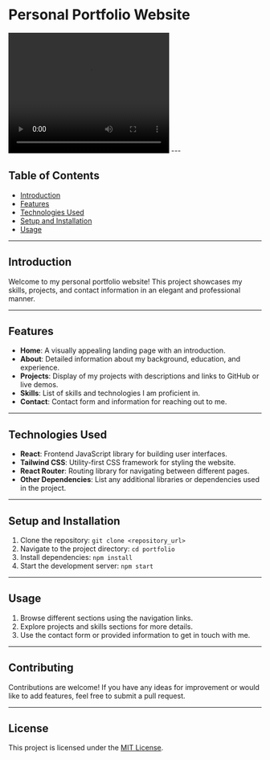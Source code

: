 # Personal Portfolio Website

<video width="320" height="240" controls>
  <source src=""C:\Users\HARSHAL\OneDrive\Attachments\portfolio\public\assets\Recording 2024-03-03 193609.mp4"" type="video/mp4">
  Your browser does not support the video tag.
</video>
---

## Table of Contents

- [Introduction](#introduction)
- [Features](#features)
- [Technologies Used](#technologies-used)
- [Setup and Installation](#setup-and-installation)
- [Usage](#usage)


---

## Introduction

Welcome to my personal portfolio website! This project showcases my skills, projects, and contact information in an elegant and professional manner.

---

## Features

- **Home**: A visually appealing landing page with an introduction.
- **About**: Detailed information about my background, education, and experience.
- **Projects**: Display of my projects with descriptions and links to GitHub or live demos.
- **Skills**: List of skills and technologies I am proficient in.
- **Contact**: Contact form and information for reaching out to me.

---

## Technologies Used

- **React**: Frontend JavaScript library for building user interfaces.
- **Tailwind CSS**: Utility-first CSS framework for styling the website.
- **React Router**: Routing library for navigating between different pages.
- **Other Dependencies**: List any additional libraries or dependencies used in the project.

---

## Setup and Installation

1. Clone the repository: `git clone <repository_url>`
2. Navigate to the project directory: `cd portfolio`
3. Install dependencies: `npm install`
4. Start the development server: `npm start`

---

## Usage

1. Browse different sections using the navigation links.
2. Explore projects and skills sections for more details.
3. Use the contact form or provided information to get in touch with me.

---

## Contributing

Contributions are welcome! If you have any ideas for improvement or would like to add features, feel free to submit a pull request.

---

## License

This project is licensed under the [MIT License](LICENSE).

